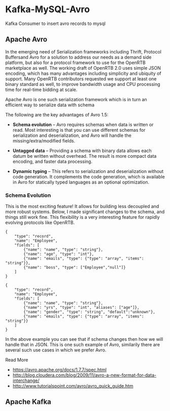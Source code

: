 # Kafka-MySQL-Avro
Kafka Consumer to insert avro records to mysql

## Apache Avro
In the emerging need of Serialization frameworks including Thrift, 
Protocol Buffersand Avro for a solution to address our needs as a demand side platform, 
but also for a protocol framework to use for the OpenRTB marketplace as well. 
The working draft of OpenRTB 2.0 uses simple JSON encoding, 
which has many advantages including simplicity and ubiquity of support. 
Many OpenRTB contributors requested we support at least one binary standard as well, 
to improve bandwidth usage and CPU processing time for real-time bidding at scale.

Apache Avro is one such serialization framework which is in turn an efficient way to serialize data with schema

 The following are the key advantages of Avro 1.5:

* <b>Schema evolution</b> – Avro requires schemas when data is written or read. Most interesting is that you can use different schemas for serialization and deserialization, and Avro will handle the missing/extra/modified fields.

* <b>Untagged data</b> – Providing a schema with binary data allows each datum be written without overhead. The result is more compact data encoding, and faster data processing.

* <b>Dynamic typing</b> – This refers to serialization and deserialization without code generation. It complements the code generation, which is available in Avro for statically typed languages as an optional optimization.

### Schema Evolution

This is the most exciting feature! 
It allows for building less decoupled and more robust systems. 
Below, I made significant changes to the schema, and things still work fine. 
This flexibility is a very interesting feature for rapidly evolving protocols like OpenRTB.

```
{
    "type": "record",
    "name": "Employee",
    "fields": [
        {"name": "name", "type": "string"},
        {"name": "age", "type": "int"},
        {"name": "emails", "type": {"type": "array", "items": "string"}},
        {"name": "boss", "type": ["Employee","null"]}
    ]
}
```

```
{
    "type": "record",
    "name": "Employee",
    "fields": [
        {"name": "name", "type": "string"},
        {"name": "yrs", "type": "int", "aliases": ["age"]},
        {"name": "gender", "type": "string", "default":"unknown"},
        {"name": "emails", "type": {"type": "array", "items": "string"}}
    ]
}
```

In the above example you can see that if schema changes then how we will handle that in JSON.
This is one such example of Avro, similarily there are several such use cases in which we prefer Avro.


Read More
* https://avro.apache.org/docs/1.7.7/spec.html
* http://blog.cloudera.com/blog/2009/11/avro-a-new-format-for-data-interchange/
* http://www.tutorialspoint.com/avro/avro_quick_guide.htm

## Apache Kafka
